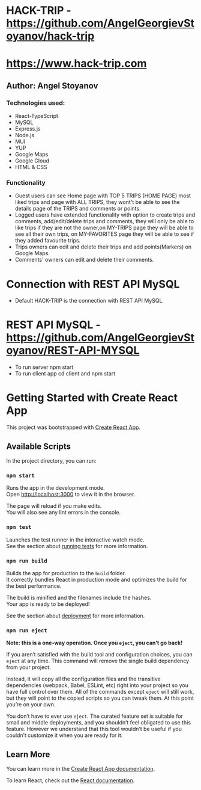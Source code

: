 # HACK-TRIP - https://github.com/AngelGeorgievStoyanov/hack-trip
# https://www.hack-trip.com
## Author: Angel Stoyanov
### Technologies used:
* React-TypeScript
* MySQL 
* Express.js
* Node.js
* MUI
* YUP
* Google Maps
* Google Cloud
* HTML & CSS


### Functionality
* Guest users can see Home page with TOP 5 TRIPS (HOME PAGE) most liked trips and page with ALL TRIPS, they wont't be able to see the details page of the TRIPS and comments or points.  
* Logged users have extended functionality with option to create trips and comments, add/edit/delete trips and comments, they will only be able to like trips if they are not the owner,on MY-TRIPS page they will be able to see all their own trips, on MY-FAVORITES page they will be able to see if they added favourite trips.
* Trips owners can edit and delete their trips and add points(Markers) on Google Maps.
* Comments' owners can edit and delete their comments.

# Connection with REST API MySQL
* Default HACK-TRIP is the connection with REST API MySQL.   

# REST API MySQL - https://github.com/AngelGeorgievStoyanov/REST-API-MYSQL
* To run server npm start
* To run client app cd client and npm start


# Getting Started with Create React App

This project was bootstrapped with [Create React App](https://github.com/facebook/create-react-app).

## Available Scripts

In the project directory, you can run:

### `npm start`

Runs the app in the development mode.\
Open [http://localhost:3000](http://localhost:3000) to view it in the browser.

The page will reload if you make edits.\
You will also see any lint errors in the console.

### `npm test`

Launches the test runner in the interactive watch mode.\
See the section about [running tests](https://facebook.github.io/create-react-app/docs/running-tests) for more information.

### `npm run build`

Builds the app for production to the `build` folder.\
It correctly bundles React in production mode and optimizes the build for the best performance.

The build is minified and the filenames include the hashes.\
Your app is ready to be deployed!

See the section about [deployment](https://facebook.github.io/create-react-app/docs/deployment) for more information.

### `npm run eject`

**Note: this is a one-way operation. Once you `eject`, you can’t go back!**

If you aren’t satisfied with the build tool and configuration choices, you can `eject` at any time. This command will remove the single build dependency from your project.

Instead, it will copy all the configuration files and the transitive dependencies (webpack, Babel, ESLint, etc) right into your project so you have full control over them. All of the commands except `eject` will still work, but they will point to the copied scripts so you can tweak them. At this point you’re on your own.

You don’t have to ever use `eject`. The curated feature set is suitable for small and middle deployments, and you shouldn’t feel obligated to use this feature. However we understand that this tool wouldn’t be useful if you couldn’t customize it when you are ready for it.

## Learn More

You can learn more in the [Create React App documentation](https://facebook.github.io/create-react-app/docs/getting-started).

To learn React, check out the [React documentation](https://reactjs.org/).
